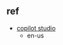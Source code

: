 

## ref
+ [copilot studio](https://www.microsoft.com/en-us/microsoft-365-copilot/microsoft-copilot-studio)
    + en-us